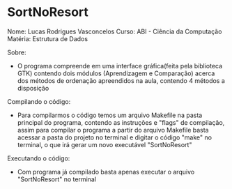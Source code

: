 # SortNoResort

Nome: Lucas Rodrigues Vasconcelos
Curso: ABI - Ciência da Computação
Matéria: Estrutura de Dados

Sobre:

- O programa compreende em uma interface gráfica(feita pela biblioteca GTK) contendo dois módulos (Aprendizagem e Comparação) acerca dos
    métodos de ordenação apreendidos na aula, contendo 4 métodos a disposição

Compilando o código:

- Para compilarmos o código temos um arquivo Makefile na pasta principal do programa, contendo as
  instruções e "flags" de compilação, assim para compilar o programa a partir do arquivo Makefile
  basta acessar a pasta do projeto no terminal e digitar o código "make" no terminal, o que irá gerar 
  um novo executável "SortNoResort"

Executando o código:

- Com programa já compilado basta apenas executar o arquivo "SortNoResort" no terminal


